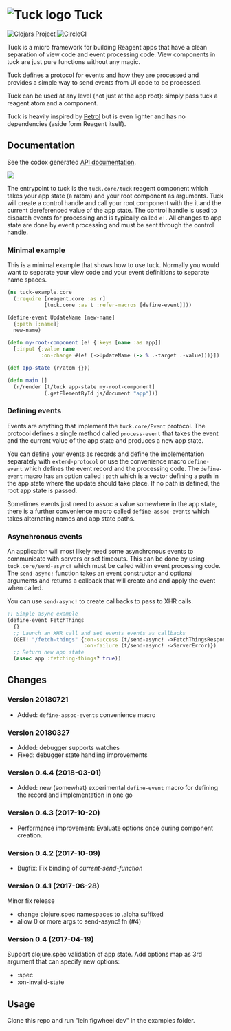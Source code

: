 # ![Tuck logo](https://github.com/tatut/tuck/blob/master/tucklogo.png?raw=true) Tuck

[![Clojars Project](https://img.shields.io/clojars/v/webjure/tuck.svg)](https://clojars.org/webjure/tuck)
[![CircleCI](https://circleci.com/gh/tatut/tuck.svg?style=svg)](https://circleci.com/gh/tatut/tuck)

Tuck is a micro framework for building Reagent apps that have a clean separation of view code and
event processing code. View components in tuck are just pure functions without any magic.

Tuck defines a protocol for events and how they are processed and provides a simple way to send
events from UI code to be processed.

Tuck can be used at any level (not just at the app root): simply pass tuck a reagent atom and a component.

Tuck is heavily inspired by [Petrol](https://github.com/krisajenkins/petrol) but is even lighter and has no dependencies (aside form Reagent itself).

## Documentation

See the codox generated [API documentation](https://tatut.github.io/tuck/codox/index.html).

<img src="https://raw.github.com/tatut/tuck/master/docs/tuck-concepts.svg?sanitize=true">

The entrypoint to tuck is the `tuck.core/tuck` reagent component which takes your app state (a ratom) and your
root component as arguments. Tuck will create a control handle and call your root component with the it and the current
dereferenced value of the app state. The control handle is used to dispatch events for processing and is typically
called `e!`. All changes to app state are done by event processing and must be sent through the control handle.

### Minimal example

This is a minimal example that shows how to use tuck. Normally you would want to separate your view code and your event
definitions to separate name spaces.

```clojure
(ns tuck-example.core
  (:require [reagent.core :as r]
            [tuck.core :as t :refer-macros [define-event]]))

(define-event UpdateName [new-name]
  {:path [:name]}
  new-name)

(defn my-root-component [e! {:keys [name :as app]]
  [:input {:value name
           :on-change #(e! (->UpdateName (-> % .-target .-value)))}])

(def app-state (r/atom {}))

(defn main []
  (r/render [t/tuck app-state my-root-component]
            (.getElementById js/document "app")))
```

### Defining events

Events are anything that implement the `tuck.core/Event` protocol. The protocol defines a single
method called `process-event` that takes the event and the current value of the app state and
produces a new app state.

You can define your events as records and define the implementation separately with
`extend-protocol` or use the convenience macro `define-event` which defines the event record and the
processing code. The `define-event` macro has an option called `:path` which is a vector defining a
path in the app state where the update should take place. If no path is defined, the root app state
is passed.

Sometimes events just need to assoc a value somewhere in the app state, there is a further
convenience macro called `define-assoc-events` which takes alternating names and app state paths.

### Asynchronous events

An application will most likely need some asynchronous events to communicate with servers or set
timeouts. This can be done by using `tuck.core/send-async!` which must be called within event
processing code. The `send-async!` function takes an event constructor and optional arguments
and returns a callback that will create and and apply the event when called.

You can use `send-async!` to create callbacks to pass to XHR calls.

```clojure
;; Simple async example
(define-event FetchThings
  {}
  ;; Launch an XHR call and set events events as callbacks
  (GET! "/fetch-things" {:on-success (t/send-async! ->FetchThingsResponse)
                         :on-failure (t/send-async! ->ServerError)})
  ;; Return new app state
  (assoc app :fetching-things? true))
```

## Changes

### Version 20180721

* Added: `define-assoc-events` convenience macro

### Version 20180327

* Added: debugger supports watches
* Fixed: debugger state handling improvements

### Version 0.4.4 (2018-03-01)

* Added: new (somewhat) experimental `define-event` macro for defining the record and implementation in one go

### Version 0.4.3 (2017-10-20)

* Performance improvement: Evaluate options once during component creation.

### Version 0.4.2 (2017-10-09)

* Bugfix: Fix binding of *current-send-function*

### Version 0.4.1 (2017-06-28)

Minor fix release

* change clojure.spec namespaces to .alpha suffixed
* allow 0 or more args to send-async! fn (#4)

### Version 0.4 (2017-04-19)

Support clojure.spec validation of app state.
Add options map as 3rd argument that can specify new options:

* :spec
* :on-invalid-state


## Usage

Clone this repo and run "lein figwheel dev" in the examples folder.
